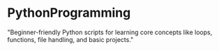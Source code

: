 # PythonProgramming
"Beginner-friendly Python scripts for learning core concepts like loops, functions, file handling, and basic projects."
